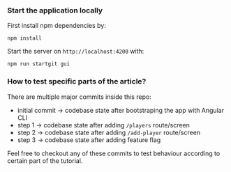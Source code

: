 ### Start the application locally

First install npm dependencies by:

`npm install`

Start the server on `http://localhost:4200` with:

`npm run startgit gui`

### How to test specific parts of the article?

There are multiple major commits inside this repo:

- initial commit -> codebase state after bootstraping the app with Angular CLI
- step 1 -> codebase state after adding `/players` route/screen
- step 2 -> codebase state after adding `/add-player` route/screen
- step 3 -> codebase state after adding feature flag

Feel free to checkout any of these commits to test behaviour according to certain part of the tutorial.
